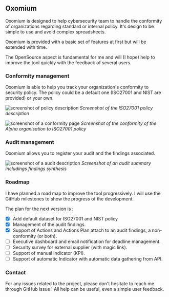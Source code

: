 ## Oxomium

Oxomium is designed to help cybersecurity team to handle the conformity of organizations regarding standard or internal policy.
It's design to be simple to use and avoid complex spreadsheets.

Oxomium is provided with a basic set of features at first but will be extended with time.

The OpenSource aspect is fundamental for me and will (I hope) help to improve the tool quickly with the feedback of several users.

### Conformity management

Oxomium is able to help you track your organization's conformity to security policy.
The policy could be a default one (ISO27001 and NIST are provided) or your own.

![screenshot of policy description](policy.png) *Screenshot of the ISO27001 policy description*

![screenshot of a conformity page](conformity.png) *Screenshot of the conformity of the Alpha organisation to ISO27001 policy*

### Audit management

Oxomium allows you to register your audit and the findings associated.

![screenshot of a audit description](audit.png) *Screenshot of an audit summary includings findings synthesis*

### Roadmap

I have planned a road map to improve the tool progressively. I will use the GitHub milestones to show the progress of the development.

The plan for the next version is :
- [x] Add default dataset for ISO27001 and NIST policy
- [x] Management of the audit findings.
- [x] Support of Actions and Actions Plan attach to an audit findings, a non-conformity (or both).
- [ ] Executive dashboard and email notification for deadline management.
- [ ] Security survey for external supplier (with magic link).
- [ ] Support of manual Indicator (KPI).
- [ ] Support of automatic Indicator with automatic data gathering from API.

### Contact

For any issues related to the project, please don't hesitate to reach me through GitHub issue !
All help can be useful, even a simple user feedback.

